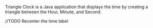 Triangle Clock is a Java application that displays the time by creating a triangle between the Hour, Minute, and Second.

//TODO Recenter the time label

